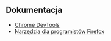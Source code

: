 ## Dokumentacja
- [Chrome DevTools](https://developer.chrome.com/docs/devtools/)
- [Narzędzia dla programistów Firefox](https://developer.mozilla.org/pl/docs/Tools)
